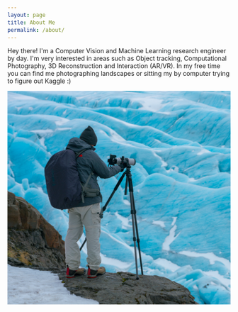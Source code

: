 ```yaml
---
layout: page
title: About Me
permalink: /about/
---
```


Hey there! I'm a Computer Vision and Machine Learning research engineer by day. I'm very interested in areas such as Object tracking, Computational Photography, 3D Reconstruction and Interaction (AR/VR). In my free time you can find me photographing landscapes or sitting my by computer trying to figure out Kaggle :)

![Me](../images/LR_Jokulsarlon-3-2.jpg)
